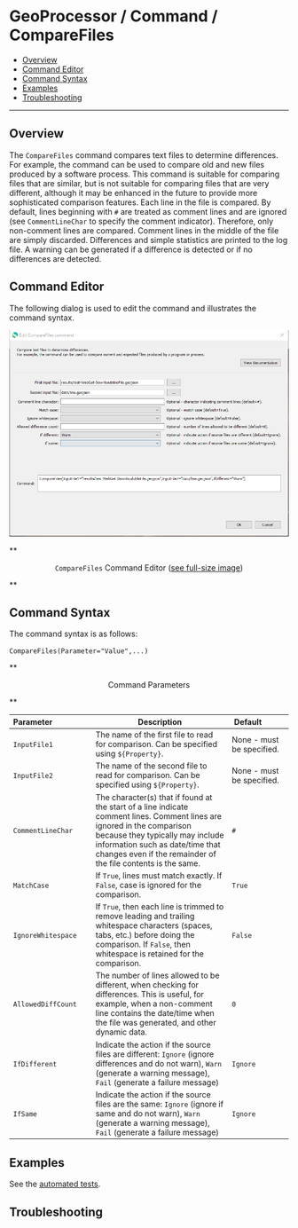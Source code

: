 # GeoProcessor / Command / CompareFiles #

* [Overview](#overview)
* [Command Editor](#command-editor)
* [Command Syntax](#command-syntax)
* [Examples](#examples)
* [Troubleshooting](#troubleshooting)

-------------------------

## Overview ##

The `CompareFiles` command compares text files to determine differences. For example, the
command can be used to compare old and new files produced by a software process. This command is
suitable for comparing files that are similar, but is not suitable for comparing files that are very different,
although it may be enhanced in the future to provide more sophisticated comparison features.
Each line in the file is compared. By default, lines beginning with `#` are treated as comment lines and are
ignored (see `CommentLineChar` to specify the comment indicator). Therefore, only non-comment
lines are compared. Comment lines in the middle of the file are simply discarded. Differences and
simple statistics are printed to the log file. A warning can be generated if a difference is detected or if no
differences are detected.

## Command Editor ##

The following dialog is used to edit the command and illustrates the command syntax.

![CompareFiles](CompareFiles.png)

**<p style="text-align: center;">
`CompareFiles` Command Editor (<a href="../CompareFiles.png">see full-size image</a>)
</p>**

## Command Syntax ##

The command syntax is as follows:

```text
CompareFiles(Parameter="Value",...)
```
**<p style="text-align: center;">
Command Parameters
</p>**

| **Parameter**&nbsp;&nbsp;&nbsp;&nbsp;&nbsp;&nbsp;&nbsp;&nbsp;&nbsp;&nbsp;&nbsp;&nbsp;&nbsp;&nbsp;&nbsp;&nbsp;&nbsp; | **Description** | **Default**&nbsp;&nbsp;&nbsp;&nbsp;&nbsp;&nbsp;&nbsp;&nbsp;&nbsp;&nbsp; |
| --------------|-----------------|----------------- |
| `InputFile1` | The name of the first file to read for comparison.  Can be specified using `${Property}`. | None - must be specified. |
| `InputFile2` | The name of the second file to read for comparison.  Can be specified using `${Property}`. | None - must be specified. |
| `CommentLineChar` | The character(s) that if found at the start of a line indicate comment lines. Comment lines are ignored in the comparison because they typically may include information such as date/time that changes even if the remainder of the file contents is the same. | `#` |
| `MatchCase` | If `True`, lines must match exactly.  If `False`, case is ignored for the comparison. | `True` |
| `IgnoreWhitespace` | If `True`, then each line is trimmed to remove leading and trailing whitespace characters (spaces, tabs, etc.) before doing the comparison.  If `False`, then whitespace is retained for the comparison. | `False` |
| `AllowedDiffCount` | The number of lines allowed to be different, when checking for differences.  This is useful, for example, when a non-comment line contains the date/time when the file was generated, and other dynamic data. | `0` |
| `IfDifferent` | Indicate the action if the source files are different:  `Ignore` (ignore differences and do not warn), `Warn` (generate a warning message), `Fail` (generate a failure message) | `Ignore` |
| `IfSame` | Indicate the action if the source files are the same:  `Ignore` (ignore if same and do not warn), `Warn` (generate a warning message), `Fail` (generate a failure message) | `Ignore` |

## Examples ##

See the [automated tests](https://github.com/OpenWaterFoundation/owf-app-geoprocessor-python-test/tree/master/test/commands/CompareFiles).

## Troubleshooting ##
